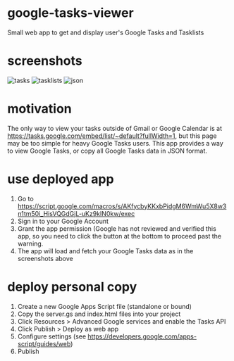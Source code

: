 # google-tasks-viewer
Small web app to get and display user's Google Tasks and Tasklists

# screenshots
![tasks](https://user-images.githubusercontent.com/44173063/78217369-8d648600-7481-11ea-9b04-fde110243efb.png)
![tasklists](https://user-images.githubusercontent.com/44173063/78217368-8d648600-7481-11ea-98d6-e7cd0a46bc49.png)
![json](https://user-images.githubusercontent.com/44173063/78217367-8ccbef80-7481-11ea-8604-9c732bb83dcb.png)

# motivation
The only way to view your tasks outside of Gmail or Google Calendar is at https://tasks.google.com/embed/list/~default?fullWidth=1, but this page may be too simple for heavy Google Tasks users. This app provides a way to view Google Tasks, or copy all Google Tasks data in JSON format.

# use deployed app
1. Go to https://script.google.com/macros/s/AKfycbyKKxbPidgM6WmWu5X8w3n1tm50i_HisVQGdGjL-uKz9kIN0kw/exec
2. Sign in to your Google Account
3. Grant the app permission (Google has not reviewed and verified this app, so you need to click the button at the bottom to proceed past the warning.
4. The app will load and fetch your Google Tasks data as in the screenshots above

# deploy personal copy
1. Create a new Google Apps Script file (standalone or bound)
2. Copy the server.gs and index.html files into your project
3. Click Resources > Advanced Google services and enable the Tasks API
3. Click Publish > Deploy as web app
4. Configure settings (see https://developers.google.com/apps-script/guides/web)
5. Publish
